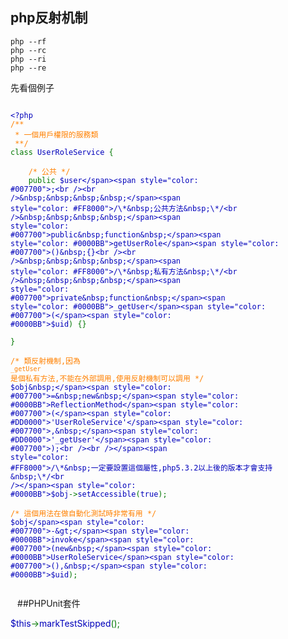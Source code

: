 
## php反射机制

    php --rf
    php --rc
    php --ri
    php --re

先看個例子

<code><span style="color: #000000">
<span style="color: #0000BB">&lt;?php<br /></span><span style="color: #FF8000">/\*\*<br />&nbsp;\*&nbsp;一個用戶權限的服務類<br />&nbsp;\*\*/<br /></span><span style="color: #007700">class&nbsp;</span><span style="color: #0000BB">UserRoleService&nbsp;</span><span style="color: #007700">{<br /><br />&nbsp;&nbsp;&nbsp;&nbsp;</span><span style="color: #FF8000">/\*&nbsp;公共&nbsp;\*/<br />&nbsp;&nbsp;&nbsp;&nbsp;</span><span style="color: #007700">public&nbsp;</span><span style="color: #0000BB">$user</span><span style="color: #007700">;<br /><br />&nbsp;&nbsp;&nbsp;&nbsp;</span><span style="color: #FF8000">/\*&nbsp;公共方法&nbsp;\*/<br />&nbsp;&nbsp;&nbsp;&nbsp;</span><span style="color: #007700">public&nbsp;function&nbsp;</span><span style="color: #0000BB">getUserRole</span><span style="color: #007700">()&nbsp;{}<br /><br />&nbsp;&nbsp;&nbsp;&nbsp;</span><span style="color: #FF8000">/\*&nbsp;私有方法&nbsp;\*/<br />&nbsp;&nbsp;&nbsp;&nbsp;</span><span style="color: #007700">private&nbsp;function&nbsp;</span><span style="color: #0000BB">_getUser</span><span style="color: #007700">(</span><span style="color: #0000BB">$uid</span><span style="color: #007700">)&nbsp;{}<br /><br />}<br /><br /></span><span style="color: #FF8000">/\*&nbsp;類反射機制,因為 `_getUser` 是個私有方法,不能在外部調用,使用反射機制可以調用&nbsp;\*/<br /></span><span style="color: #0000BB">$obj&nbsp;</span><span style="color: #007700">=&nbsp;new&nbsp;</span><span style="color: #0000BB">ReflectionMethod</span><span style="color: #007700">(</span><span style="color: #DD0000">'UserRoleService'</span><span style="color: #007700">,&nbsp;</span><span style="color: #DD0000">'_getUser'</span><span style="color: #007700">);<br /><br /></span><span style="color: #FF8000">/\*&nbsp;一定要設置這個屬性,php5.3.2以上後的版本才會支持&nbsp;\*/<br /></span><span style="color: #0000BB">$obj</span><span style="color: #007700">-&gt;</span><span style="color: #0000BB">setAccessible</span><span style="color: #007700">(</span><span style="color: #0000BB">true</span><span style="color: #007700">);<br /><br /></span><span style="color: #FF8000">/\*&nbsp;這個用法在做自動化測試時非常有用&nbsp;\*/<br /></span><span style="color: #0000BB">$obj</span><span style="color: #007700">-&gt;</span><span style="color: #0000BB">invoke</span><span style="color: #007700">(new&nbsp;</span><span style="color: #0000BB">UserRoleService</span><span style="color: #007700">(),&nbsp;</span><span style="color: #0000BB">$uid</span><span style="color: #007700">);<br /><br /></span>
</span>
</code>
##PHPUnit套件

<span style="color: #0000BB">$this</span><span style="color: #007700">-&gt;</span><span style="color: #0000BB">markTestSkipped</span><span style="color: #007700">();<br /></span>